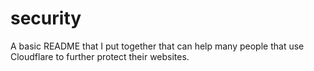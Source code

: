 # security
A basic README that I put together that can help many people that use Cloudflare to further protect their websites.
